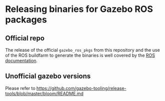 # Releasing binaries for Gazebo ROS packages

## Official repo

The release of the official `gazebo_ros_pkgs` from this repository and the
use of the ROS buildfarm to generate the binaries is well covered by the
[ROS documentation](http://wiki.ros.org/bloom/Tutorials/ReleaseCatkinPackage).

## Unofficial gazebo versions

Please refer to https://github.com/gazebo-tooling/release-tools/blob/master/bloom/README.md
